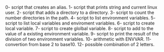 0- script that creates an alias.
1- script that prints string and current linux user.
2- script that adds a directory to a directory.
3- script to count the number directories in the path.
4- script to list environment variables.
5- script to list local variables and enviroment variables.
6- script to create local variable.
7- script to create glolbal variable.
8- script to add to the value of a existing environment variable.
9- script to print the result of the division of two environment variables.
10- arithmetic with ENVVAR.
11- convertion from base 2 to base10.
12- possible combination of 2 letters.
